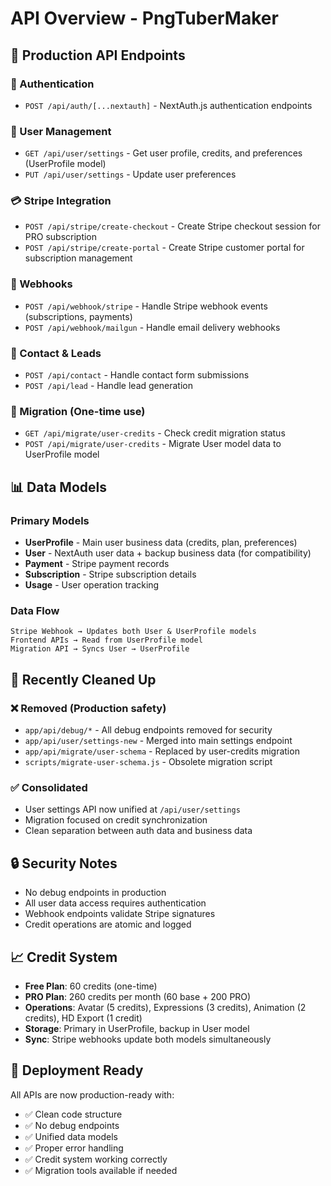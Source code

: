 # API Overview - PngTuberMaker

## 🚀 Production API Endpoints

### 🔐 Authentication
- `POST /api/auth/[...nextauth]` - NextAuth.js authentication endpoints

### 👤 User Management
- `GET /api/user/settings` - Get user profile, credits, and preferences (UserProfile model)
- `PUT /api/user/settings` - Update user preferences

### 💳 Stripe Integration
- `POST /api/stripe/create-checkout` - Create Stripe checkout session for PRO subscription
- `POST /api/stripe/create-portal` - Create Stripe customer portal for subscription management

### 🔗 Webhooks
- `POST /api/webhook/stripe` - Handle Stripe webhook events (subscriptions, payments)
- `POST /api/webhook/mailgun` - Handle email delivery webhooks

### 📧 Contact & Leads
- `POST /api/contact` - Handle contact form submissions
- `POST /api/lead` - Handle lead generation

### 🔧 Migration (One-time use)
- `GET /api/migrate/user-credits` - Check credit migration status
- `POST /api/migrate/user-credits` - Migrate User model data to UserProfile model

## 📊 Data Models

### Primary Models
- **UserProfile** - Main user business data (credits, plan, preferences)
- **User** - NextAuth user data + backup business data (for compatibility)
- **Payment** - Stripe payment records
- **Subscription** - Stripe subscription details
- **Usage** - User operation tracking

### Data Flow
```
Stripe Webhook → Updates both User & UserProfile models
Frontend APIs → Read from UserProfile model
Migration API → Syncs User → UserProfile
```

## 🧹 Recently Cleaned Up

### ❌ Removed (Production safety)
- `app/api/debug/*` - All debug endpoints removed for security
- `app/api/user/settings-new` - Merged into main settings endpoint
- `app/api/migrate/user-schema` - Replaced by user-credits migration
- `scripts/migrate-user-schema.js` - Obsolete migration script

### ✅ Consolidated
- User settings API now unified at `/api/user/settings`
- Migration focused on credit synchronization
- Clean separation between auth data and business data

## 🔒 Security Notes

- No debug endpoints in production
- All user data access requires authentication
- Webhook endpoints validate Stripe signatures
- Credit operations are atomic and logged

## 📈 Credit System

- **Free Plan**: 60 credits (one-time)
- **PRO Plan**: 260 credits per month (60 base + 200 PRO)
- **Operations**: Avatar (5 credits), Expressions (3 credits), Animation (2 credits), HD Export (1 credit)
- **Storage**: Primary in UserProfile, backup in User model
- **Sync**: Stripe webhooks update both models simultaneously

## 🚀 Deployment Ready

All APIs are now production-ready with:
- ✅ Clean code structure
- ✅ No debug endpoints
- ✅ Unified data models
- ✅ Proper error handling
- ✅ Credit system working correctly
- ✅ Migration tools available if needed
